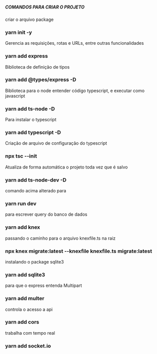 ##### COMANDOS PARA CRIAR O PROJETO #####

criar o arquivo package
### yarn init -y

Gerencia as requisições, rotas e URLs, entre outras funcionalidades
### yarn add express

Biblioteca de definição de tipos
### yarn add @types/express -D

Biblioteca para o node entender código typescript, e executar como javascript
### yarn add ts-node -D

Para instalar o typescript
### yarn add typescript -D

Criação de arquivo de configuração do typescript
### npx tsc --init

Atualiza de forma automática o projeto toda vez que é salvo
### yarn add ts-node-dev -D

comando acima alterado para
### yarn run dev

para escrever query do banco de dados
### yarn add knex

passando o caminho para o arquivo knexfile.ts na raiz
### npx knex migrate:latest --knexfile knexfile.ts migrate:latest

instalando o package sqlite3
### yarn add sqlite3

para que o express entenda Multipart
### yarn add multer

controla o acesso a api
### yarn add cors

trabalha com tempo real
### yarn add socket.io